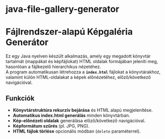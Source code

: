 # java-file-gallery-generator

# Fájlrendszer-alapú Képgaléria Generátor

Ez egy Java nyelven készült alkalmazás, amely egy megadott könyvtár tartalmát (mappákat és képfájlokat) HTML oldalak formájában jeleníti meg, hasonlóan a fájlkezelő hierarchikus nézetéhez.  
A program automatikusan létrehozza a **`index.html`** fájlokat a könyvtárakhoz, valamint külön HTML-oldalakat a képek előnézetéhez, előző/következő navigációval.

## Funkciók
- **Könyvtárstruktúra rekurzív bejárása** és HTML alapú megjelenítése.
- **Automatikus index.html generálás** minden könyvtárban.
- **Kép-előnézeti oldalak** generálása előző/következő navigációval.
- **Képformátum szűrés** (pl. JPG, PNG).
- **HTML fájlok törlése** opcionális módban (`delete` paraméterrel).



